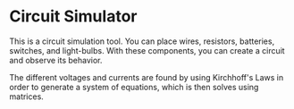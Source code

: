 # Circuit Simulator
This is a circuit simulation tool.
You can place wires, resistors, batteries, switches, and light-bulbs.
With these components, you can create a circuit and observe its behavior.

The different voltages and currents are found by using Kirchhoff's Laws in order to generate a system of equations, which is then solves using matrices.

